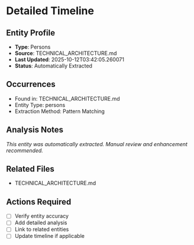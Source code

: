 # Detailed Timeline

## Entity Profile
- **Type**: Persons
- **Source**: TECHNICAL_ARCHITECTURE.md
- **Last Updated**: 2025-10-12T03:42:05.260071
- **Status**: Automatically Extracted

## Occurrences
- Found in: TECHNICAL_ARCHITECTURE.md
- Entity Type: persons
- Extraction Method: Pattern Matching

## Analysis Notes
*This entity was automatically extracted. Manual review and enhancement recommended.*

## Related Files
- TECHNICAL_ARCHITECTURE.md

## Actions Required
- [ ] Verify entity accuracy
- [ ] Add detailed analysis
- [ ] Link to related entities
- [ ] Update timeline if applicable
